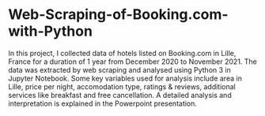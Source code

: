 # Web-Scraping-of-Booking.com-with-Python
In this project, I collected data of hotels listed on Booking.com in Lille, France for a duration of 1 year from December 2020 to November 2021. The data was extracted by web scraping and analysed using Python 3 in Jupyter Notebook. Some key variables used for analysis include area in Lille, price per night, accomodation type, ratings & reviews, additional services like breakfast and free cancellation. A detailed analysis and interpretation is explained in the Powerpoint presentation. 
